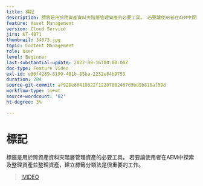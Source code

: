 ```yaml
---
title: 標記
description: 標籤是用於跨資產資料夾階層管理資產的必要工具。 若要讓使用者在AEM中探索及整理資產並整理資產，建立標籤分類法是很重要的工作。
feature: Asset Management
version: Cloud Service
jira: KT-4871
thumbnail: 34073.jpg
topic: Content Management
role: User
level: Beginner
last-substantial-update: 2022-09-16T00:00:00Z
doc-type: Feature Video
exl-id: e80f4289-8199-481b-85ba-2252e84b9753
duration: 284
source-git-commit: af928e60410022f12207082467d3bd9b818af59d
workflow-type: tm+mt
source-wordcount: '62'
ht-degree: 3%

---
```


# 標記

標籤是用於跨資產資料夾階層管理資產的必要工具。 若要讓使用者在AEM中探索及整理資產並整理資產，建立標籤分類法是很重要的工作。

>[!VIDEO](https://video.tv.adobe.com/v/34073?quality=12&learn=on)
